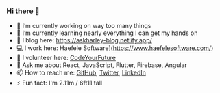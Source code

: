 ### Hi there 👋

- 🔭 I’m currently working on way too many things
- 🌱 I’m currently learning nearly everything I can get my hands on
- 📃 I blog here: https://askharley-blog.netlify.app/
- 💻 I work here: Haefele Software](https://www.haefelesoftware.com/)
- 👯 I volunteer here: [CodeYourFuture](https://codeyourfuture.io/)
- 💬 Ask me about React, JavaScript, Flutter, Firebase, Angular
- 📫 How to reach me: [GitHub](https://github.com/askharley), [Twitter](https://twitter.com/askharleyio), [LinkedIn](https://www.linkedin.com/in/harley-ferguson-433243116/)
- ⚡ Fun fact: I'm 2.11m / 6ft11 tall
